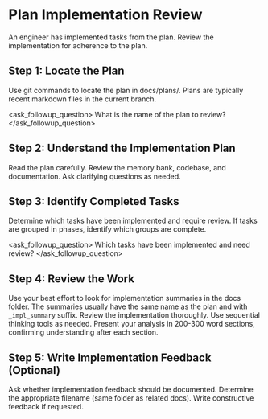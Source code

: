 # Plan Implementation Review

An engineer has implemented tasks from the plan. Review the implementation for adherence to the plan.

## Step 1: Locate the Plan
Use git commands to locate the plan in docs/plans/. Plans are typically recent markdown files in the current branch.

<ask_followup_question>
<question>What is the name of the plan to review?</question>
</ask_followup_question>

## Step 2: Understand the Implementation Plan
Read the plan carefully. Review the memory bank, codebase, and documentation. Ask clarifying questions as needed.

## Step 3: Identify Completed Tasks
Determine which tasks have been implemented and require review. If tasks are grouped in phases, identify which groups are complete.

<ask_followup_question>
<question>Which tasks have been implemented and need review?</question>
</ask_followup_question>

## Step 4: Review the Work
Use your best effort to look for implementation summaries in the docs folder.
The summaries usually have the same name as the plan and with `_impl_summary` suffix.
Review the implementation thoroughly. Use sequential thinking tools as needed. Present your analysis in 200-300 word sections, confirming understanding after each section.

## Step 5: Write Implementation Feedback (Optional)
Ask whether implementation feedback should be documented. Determine the appropriate filename (same folder as related docs). Write constructive feedback if requested.
